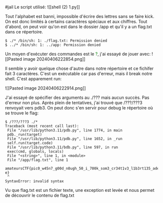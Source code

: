 #jail 
Le script utilisé:
![[shell (2) 1.py]]

Tout l'alphabet est banni, impossible d'écrire des lettres sans se faire kick. On est donc limités à certains caractères spéciaux et aux chiffres. Tout d'abord, on peut voir qu'on est dans le dossier /app et qu'il y a un flag.txt dans ce répertoire.
```
$ ./* /bin/sh: 1: ./flag.txt: Permission denied 
$ ../* /bin/sh: 1: ../app: Permission denied
```
Un moyen d'exécuter des commandes est le <font style="color:green">?</font>, j'ai essayé de jouer avec:
![[Pasted image 20240406222854.png]]

Il semble y avoir quelque chose d'autre dans notre répertoire et ce fichifer fait 3 caractères. C'est un exécutable car pas d'erreur, mais il break notre shell. C'est apparement run:

![[Pasted image 20240406222914.png]]

J'ai essayé de spécifier des arguments au ./??? mais aucun succès. Pas d'erreur non plus. Après plein de tentatives, j'ai trouvé que /???/???3 renvoyait vers pdb3. On peut donc s'en servir pour debug le répertoire où se trouve le flag:

```
$ /???/???3 ./*
Traceback (most recent call last):
 File "/usr/lib/python3.11/pdb.py", line 1774, in main
 pdb._run(target)
 File "/usr/lib/python3.11/pdb.py", line 1652, in _run
 self.run(target.code)
 File "/usr/lib/python3.11/bdb.py", line 597, in run
 exec(cmd, globals, locals)
 File "<string>", line 1, in <module>
 File "/app/flag.txt", line 1

amateursCTF{pic0_w45n7_g00d_n0ugh_50_i_700k_som3_cr34t1v3_l1b3rt135_ade8820
e}
 ^
SyntaxError: invalid syntax
```

Vu que flag.txt est un fichier texte, une exception est levée et nous permet de découvrir le contenu de flag.txt